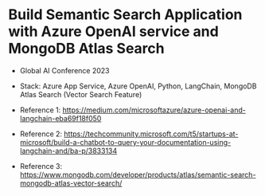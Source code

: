 # Build Semantic Search Application with Azure OpenAI service and MongoDB Atlas Search

* Global AI Conference 2023
* Stack: Azure App Service, Azure OpenAI, Python, LangChain, MongoDB Atlas Search (Vector Search Feature)

* Reference 1: https://medium.com/microsoftazure/azure-openai-and-langchain-eba69f18f050
* Reference 2: https://techcommunity.microsoft.com/t5/startups-at-microsoft/build-a-chatbot-to-query-your-documentation-using-langchain-and/ba-p/3833134
* Reference 3: https://www.mongodb.com/developer/products/atlas/semantic-search-mongodb-atlas-vector-search/